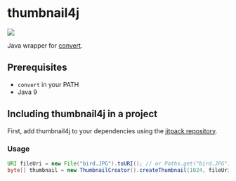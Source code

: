 # thumbnail4j
[![](https://jitpack.io/v/wowselim/thumbnail4j.svg)](https://jitpack.io/#wowselim/thumbnail4j)

Java wrapper for [convert](https://imagemagick.org/script/convert.php).

## Prerequisites
* `convert` in your PATH
* Java 9

## Including thumbnail4j in a project

First, add thumbnail4j to your dependencies using the [jitpack repository](https://jitpack.io/#wowselim/thumbnail4j).

### Usage
```java
URI fileUri = new File("bird.JPG").toURI(); // or Paths.get("bird.JPG").toUri();
byte[] thumbnail = new ThumbnailCreator().createThumbnail(1024, fileUri);
```

